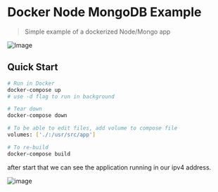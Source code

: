 # Docker Node MongoDB Example

> Simple example of a dockerized Node/Mongo app

![Image](https://i.ibb.co/4Fgt31L/demo.gif)

## Quick Start

```bash
# Run in Docker
docker-compose up
# use -d flag to run in background

# Tear down
docker-compose down

# To be able to edit files, add volume to compose file
volumes: ['./:/usr/src/app']

# To re-build
docker-compose build
```
after start that we can see the application running in our ipv4 address.

![image](https://user-images.githubusercontent.com/16930936/143658917-a9a1bcc2-a9c4-4025-a50e-f639d9ec0300.png)
